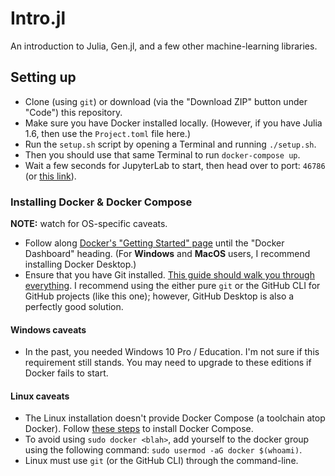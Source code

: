 # Intro.jl

An introduction to Julia, Gen.jl, and a few other machine-learning libraries.

## Setting up

- Clone (using `git`) or download (via the "Download ZIP" button under "Code")
  this repository.
- Make sure you have Docker installed locally. (However, if you have Julia
  1.6, then use the `Project.toml` file here.)
- Run the `setup.sh` script by opening a Terminal and running `./setup.sh`.
- Then you should use that same Terminal to run `docker-compose up`.
- Wait a few seconds for JupyterLab to start, then head over to port: `46786`
  (or [this link](http://localhost:46786/lab)).

### Installing Docker &amp; Docker Compose

**NOTE:** watch for OS-specific caveats.

- Follow along [Docker's "Getting Started" page][docker-get-started] until the
  "Docker Dashboard" heading. (For **Windows** and **MacOS** users, I recommend
  installing Docker Desktop.)
- Ensure that you have Git installed. [This guide should walk you through
  everything][git-started]. I recommend using the either pure `git` or the
  GitHub CLI for GitHub projects (like this one); however, GitHub Desktop is
  also a perfectly good solution.

#### Windows caveats
- In the past, you needed Windows 10 Pro / Education. I'm not sure if this
  requirement still stands. You may need to upgrade to these editions if Docker
  fails to start.

#### Linux caveats
- The Linux installation doesn't provide Docker Compose (a toolchain atop
  Docker). Follow [these steps][linux-compose] to install Docker Compose.
- To avoid using `sudo docker <blah>`, add yourself to the docker group using
  the following command: `sudo usermod -aG docker $(whoami)`.
- Linux must use `git` (or the GitHub CLI) through the command-line.

[docker-get-started]: https://docs.docker.com/get-started/
[git-started]: https://docs.github.com/en/github/getting-started-with-github/quickstart/set-up-git
[linux-compose]: https://docs.docker.com/compose/install/
